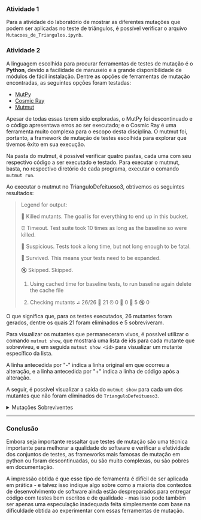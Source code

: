 ### **Atividade 1**
Para a atividade do laboratório de mostrar as diferentes mutações que podem ser aplicadas no teste de triângulos, é possível verificar o arquivo ```Mutacoes_de_Triangulos.ipynb```.

### **Atividade 2** 
A linguagem escolhida para procurar ferramentas de testes de mutação é o **Python**, devido a facilidade de manuseio e a grande disponibilidade de módulos de fácil instalação. Dentre as opções de ferramentas de mutação encontradas, as seguintes opções foram testadas:

- [MutPy](https://github.com/mutpy/mutpy)
- [Cosmic Ray](https://github.com/sixty-north/cosmic-ray)
- [Mutmut](https://github.com/boxed/mutmut)

Apesar de todas essas terem sido exploradas, o MutPy foi descontinuado e o código apresentava erros ao ser executado; e o Cosmic Ray é uma ferramenta muito complexa para o escopo desta disciplina. O mutmut foi, portanto, a framework de mutação de testes escolhida para explorar que tivemos êxito em sua execução.

Na pasta do mutmut, é possível verificar quatro pastas, cada uma com seu respectivo código a ser executado e testado. Para executar o mutmut, basta, no respectivo diretório de cada programa, executar o comando ```mutmut run```.

Ao executar o mutmut no TrianguloDefeituoso3, obtivemos os seguintes resultados:

> Legend for output:
>
> 🎉 Killed mutants.   The goal is for everything to end up in this bucket.
>
> ⏰ Timeout.          Test suite took 10 times as long as the baseline so were killed.
>
> 🤔 Suspicious.       Tests took a long time, but not long enough to be fatal.
>
> 🙁 Survived.         This means your tests need to be expanded.
>
> 🔇 Skipped.          Skipped.
>
> 1. Using cached time for baseline tests, to run baseline again delete the cache file
> 
> 2. Checking mutants
> ⠴ 26/26  🎉 21  ⏰ 0  🤔 0  🙁 5  🔇 0

O que significa que, para os testes executados, 26 mutantes foram gerados, dentre os quais 21 foram eliminados e 5 sobreviveram.

Para visualizar os mutantes que permaneceram vivos, é possível utilizar o comando ```mutmut show```, que mostrará uma lista de ids para cada mutante que sobreviveu, e em seguida ```mutmut show <id>``` para visualizar um mutante específico da lista.

A linha antecedida por "-" indica a linha original em que ocorreu a alteração, e a linha antecedida por "+" indica a linha de código após a alteração.

A seguir, é possível visualizar a saída do ```mutmut show``` para cada um dos mutantes que não foram eliminados do ```TrianguloDefeituoso3```.

<details>
  <summary>Mutações Sobreviventes</summary>

- **Mutação Sobrevivente 1: ROR (Relational Operator Replacement)**

```python
  def tipo_triangulo(a, b, c):
-    if (a <= 0 or b <= 0 or c < 0):
+    if (a < 0 or b <= 0 or c < 0):
         return "invalido"
     if (a+b > c and a+c > b and b+c > a):
         if (a==b and b == c):
```

- **Mutação Sobrevivente 2: ROR (Relational Operator Replacement)**

```python
  def tipo_triangulo(a,b,c):
-    if (a <= 0 or b <= 0 or c < 0):
+    if (a <= 0 or b < 0 or c < 0):
         return "invalido"
     if (a+b > c and a+c > b and b+c > a):
         if (a==b and b == c):
```

- **Mutação Sobrevivente 3: ROR (Relational Operator Replacement)**

```python
  def tipo_triangulo(a,b,c):
-    if (a <= 0 or b <= 0 or c < 0):
+    if (a <= 0 or b <= 0 or c <= 0):
         return "invalido"
     if (a+b > c and a+c > b and b+c > a):
         if (a==b and b == c):
```

- **Mutação Sobrevivente 4: SVR (Scalar Variable Replacement)**
  
```python
  def tipo_triangulo(a,b,c):
-    if (a <= 0 or b <= 0 or c < 0):
+    if (a <= 0 or b <= 0 or c < 1):
         return "invalido"
     if (a+b > c and a+c > b and b+c > a):
         if (a==b and b == c):
```

- **Mutação Sobrevivente 5: COR (Conditional Operator Replacement)**

```python
  def tipo_triangulo(a,b,c):
-    if (a <= 0 or b <= 0 or c < 0):
+    if (a <= 0 and b <= 0 or c < 0):
         return "invalido"
     if (a+b > c and a+c > b and b+c > a):
         if (a==b and b == c):
```
</details>

______________________

### **Conclusão**

Embora seja importante ressaltar que testes de mutação são uma técnica importante para melhorar a qualidade do software e verificar a efetividade dos conjuntos de testes, as frameworks mais famosas de mutação em python ou foram descontinuadas, ou são muito complexas, ou são pobres em documentação. 

A impressão obtida é que esse tipo de ferramenta é difícil de ser aplicada em prática - e talvez isso indique algo sobre como a maioria dos contextos de desenvolvimento de software ainda estão despreparados para entregar código com testes bem escritos e de qualidade - mas isso pode também ser apenas uma especulação inadequada feita simplesmente com base na dificuldade obtida ao experimentar com essas ferramentas de mutação.